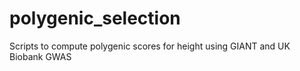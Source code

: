 # polygenic_selection
Scripts to compute polygenic scores for height using GIANT and UK Biobank GWAS 
